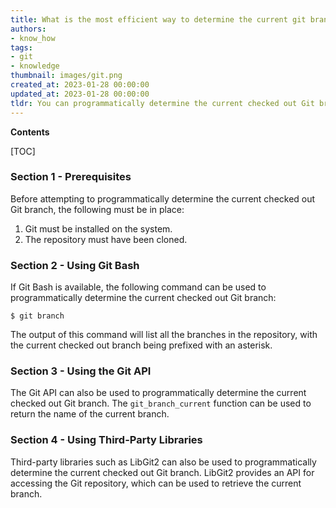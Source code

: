 ```yaml
---
title: What is the most efficient way to determine the current git branch that is checked out?
authors:
- know_how
tags:
- git
- knowledge
thumbnail: images/git.png
created_at: 2023-01-28 00:00:00
updated_at: 2023-01-28 00:00:00
tldr: You can programmatically determine the current checked out Git branch by running the command `git rev-parse --abbrev-ref HEAD`.
---
```


**Contents**

[TOC]

### Section 1 - Prerequisites

Before attempting to programmatically determine the current checked out Git branch, the following must be in place:

1. Git must be installed on the system.
2. The repository must have been cloned.

### Section 2 - Using Git Bash

If Git Bash is available, the following command can be used to programmatically determine the current checked out Git branch:

```git
$ git branch
```

The output of this command will list all the branches in the repository, with the current checked out branch being prefixed with an asterisk.

### Section 3 - Using the Git API

The Git API can also be used to programmatically determine the current checked out Git branch. The `git_branch_current` function can be used to return the name of the current branch.

### Section 4 - Using Third-Party Libraries

Third-party libraries such as LibGit2 can also be used to programmatically determine the current checked out Git branch. LibGit2 provides an API for accessing the Git repository, which can be used to retrieve the current branch.
